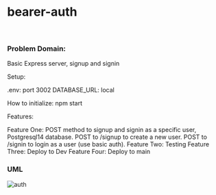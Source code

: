 # bearer-auth
<br>

### Problem Domain:

Basic Express server, signup and signin

Setup:

.env:
port 3002
DATABASE_URL: local

How to initialize:
npm start

Features:

Feature One: POST method to signup and signin as a specific user, Postgresql14 database.
POST to /signup to create a new user.
POST to /signin to login as a user (use basic auth).
Feature Two: Testing
Feature Three: Deploy to Dev
Feature Four: Deploy to main

### UML

![auth](https://i.ibb.co/VqMQbwP/auth.jpg)

